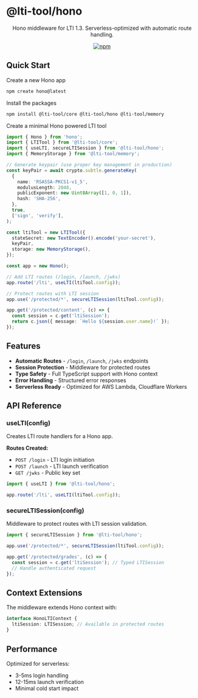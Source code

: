 # @lti-tool/hono

<p align="center">Hono middleware for LTI 1.3. Serverless-optimized with automatic route handling.</p>

<p align="center">
  <a href="https://www.npmjs.com/package/@lti-tool/hono"><img alt="npm" src="https://img.shields.io/npm/v/%40lti-tool%2Fhono" /></a>
</p>

## Quick Start

Create a new Hono app

```bash
npm create hono@latest
```

Install the packages

```bash
npm install @lti-tool/core @lti-tool/hono @lti-tool/memory
```

Create a minimal Hono powered LTI tool

```typescript
import { Hono } from 'hono';
import { LTITool } from '@lti-tool/core';
import { useLTI, secureLTISession } from '@lti-tool/hono';
import { MemoryStorage } from '@lti-tool/memory';

// Generate keypair (use proper key management in production)
const keyPair = await crypto.subtle.generateKey(
  {
    name: 'RSASSA-PKCS1-v1_5',
    modulusLength: 2048,
    publicExponent: new Uint8Array([1, 0, 1]),
    hash: 'SHA-256',
  },
  true,
  ['sign', 'verify'],
);

const ltiTool = new LTITool({
  stateSecret: new TextEncoder().encode('your-secret'),
  keyPair,
  storage: new MemoryStorage(),
});

const app = new Hono();

// Add LTI routes (/login, /launch, /jwks)
app.route('/lti', useLTI(ltiTool.config));

// Protect routes with LTI session
app.use('/protected/*', secureLTISession(ltiTool.config));

app.get('/protected/content', (c) => {
  const session = c.get('ltiSession');
  return c.json({ message: `Hello ${session.user.name}!` });
});
```

## Features

- **Automatic Routes** - `/login`, `/launch`, `/jwks` endpoints
- **Session Protection** - Middleware for protected routes
- **Type Safety** - Full TypeScript support with Hono context
- **Error Handling** - Structured error responses
- **Serverless Ready** - Optimized for AWS Lambda, Cloudflare Workers

## API Reference

### useLTI(config)

Creates LTI route handlers for a Hono app.

**Routes Created:**

- `POST /login` - LTI login initiation
- `POST /launch` - LTI launch verification
- `GET /jwks` - Public key set

```typescript
import { useLTI } from '@lti-tool/hono';

app.route('/lti', useLTI(ltiTool.config));
```

### secureLTISession(config)

Middleware to protect routes with LTI session validation.

```typescript
import { secureLTISession } from '@lti-tool/hono';

app.use('/protected/*', secureLTISession(ltiTool.config));

app.get('/protected/grades', (c) => {
  const session = c.get('ltiSession'); // Typed LTISession
  // Handle authenticated request
});
```

## Context Extensions

The middleware extends Hono context with:

```typescript
interface HonoLTIContext {
  ltiSession: LTISession; // Available in protected routes
}
```

## Performance

Optimized for serverless:

- 3-5ms login handling
- 12-15ms launch verification
- Minimal cold start impact
